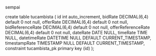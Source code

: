 sempai


create table tucambista
(
	id int auto_increment,
	bidRate DECIMAL(6,4) default 0 not null,
	offerRate DECIMAL(6,4) default 0 not null,
	bidReferenceRate DECIMAL(6,4) default 0 not null,
	offerReferenceRate DECIMAL(6,4) default 0 not null,
	dateRate DATE NULL,
	timeRate TIME NULL,
	datetimeRate DATETIME NULL DEFAULT CURRENT_TIMESTAMP,
	timestampRate TIMESTAMP NULL DEFAULT CURRENT_TIMESTAMP,
	constraint tucambista_pk
		primary key (id)
);

